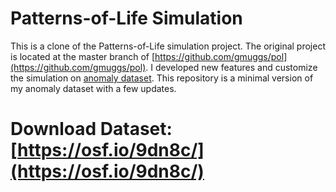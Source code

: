 # Patterns-of-Life Simulation

This is a clone of the Patterns-of-Life simulation project. The original project is located at the master branch of [https://github.com/gmuggs/pol](https://github.com/gmuggs/pol). I developed new features and customize the simulation on [anomaly dataset](https://github.com/onspatial/sigspatial2024-anomaly-dataset). This repository is a minimal version of my anomaly dataset with a few updates.

# Download Dataset: [https://osf.io/9dn8c/](https://osf.io/9dn8c/)
